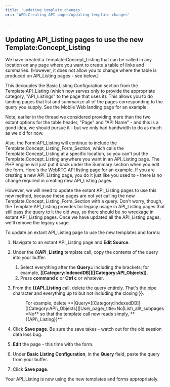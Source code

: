 ```yaml
---
title: 'updating template changes'
uri: 'WPD:Creating API pages/updating template changes'

---
```

## Updating API\_Listing pages to use the new Template:Concept\_Listing

We have created a Template:Concept\_Listing that can be called in any location on any page where you want to create a table of links and summaries. (However, it does not allow you to change where the table is produced on API\_Listing pages - see below.)

This decouples the Basic Listing Configuration section from the Template:API\_Listing (which now serves only to provide the appropriate category, "API\_Listings" to the page that uses it). This allows you to do landing pages that list and summarize all of the pages corresponding to the query you supply. See the Mobile Web landing page for an example.

Note, earlier in the thread we considered providing more than the two extant options for the table header, "Page" and "API Name" - and this is a good idea, we should pursue it - but we only had bandwidth to do as much as we did for now.

Also, the Form:API\_Listing will continue to include the Template:Concept\_Listing\_Form\_Section, which calls the Template:Concept\_Listing at a specific location, so you can't put the Template:Concept\_Listing anywhere you want in an API\_Listing page. The PHP engine will just put it back under the Summary section when you edit the form. Here's the WebRTC API listing page for an example. If you are creating a new API\_Listing page, you do it just like you used to - there is no change required in creating new API\_Listing pages.

However, we will need to update the extant API\_Listing pages to use this new method, because these pages are not yet calling the new Template:Concept\_Listing\_Form\_Section with a query. Don't worry, though, the Template:API\_Listing provides for legacy usage in API\_Listing pages that still pass the query to it the old way, so there should be no wreckage in extant API\_Listing pages. Once we have updated all the API\_Listing pages, we'll remove the legacy usage.

To update an extant API\_Listing page to use the new templates and forms:

1.  Navigate to an extant API\_Listing page and **Edit Source**.
2.  Under the **{{API\_Listing** template call, copy the contents of the query into your buffer.
    1.  Select everything after the **Query=** including the brackets; for example, **[[Category:IndexedDB]][[Category:API\_Objects]]**.
    2.  Press **command c** or **Ctrl c** or whatever.

3.  From the **{{API\_Listing** call, delete the query entirely. That's the pipe character and everything up to but not including the closing **}}**.
    <dl>
    <dd>
    For example, delete **|Query=[[Category:IndexedDB]][[Category:API\_Objects]]|Use\_page\_title=No|List\_all\_subpages=No** so that the template call now reads simply, **{{API\_Listing}}**
    </dd>
4.  Click **Save page**. Be sure the save takes - watch out for the old session data loss bug.
5.  **Edit** the page - this time with the form.
6.  Under **Basic Listing Configuration**, in the **Query** field, paste the query from your buffer.
7.  Click **Save page**.

Your API\_Listing is now using the new templates and forms appropriately.
